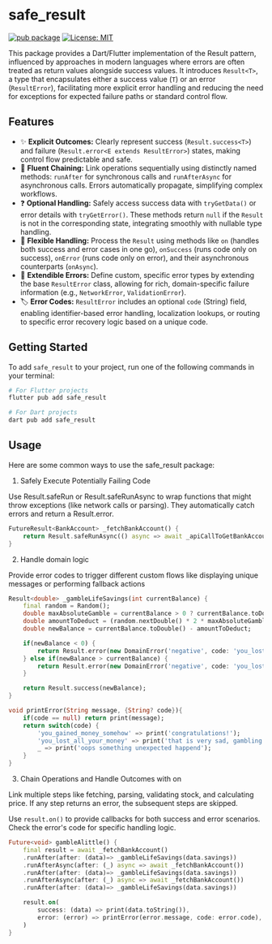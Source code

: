<!--
This README describes the package. If you publish this package to pub.dev,
this README's contents appear on the landing page for your package.

For information about how to write a good package README, see the guide for
[writing package pages](https://dart.dev/tools/pub/writing-package-pages).

For general information about developing packages, see the Dart guide for
[creating packages](https://dart.dev/guides/libraries/create-packages)
and the Flutter guide for
[developing packages and plugins](https://flutter.dev/to/develop-packages).
-->

# safe_result

[![pub package](https://img.shields.io/pub/v/safe_result.svg)](https://pub.dev/packages/safe_result) [![License: MIT](https://img.shields.io/badge/License-MIT-yellow.svg)](https://opensource.org/licenses/MIT)

This package provides a Dart/Flutter implementation of the Result pattern, influenced by approaches in modern languages where errors are often treated as return values alongside success values. It introduces `Result<T>`, a type that encapsulates either a success value (`T`) or an error (`ResultError`), facilitating more explicit error handling and reducing the need for exceptions for expected failure paths or standard control flow.

## Features

- ✨ **Explicit Outcomes:** Clearly represent success (`Result.success<T>`) and failure (`Result.error<E extends ResultError>`) states, making control flow predictable and safe.
- 🔗 **Fluent Chaining:** Link operations sequentially using distinctly named methods: `runAfter` for synchronous calls and `runAfterAsync` for asynchronous calls. Errors automatically propagate, simplifying complex workflows.
- ❓ **Optional Handling:** Safely access success data with `tryGetData()` or error details with `tryGetError()`. These methods return `null` if the `Result` is not in the corresponding state, integrating smoothly with nullable type handling.
- 👐 **Flexible Handling:** Process the `Result` using methods like `on` (handles both success and error cases in one go), `onSuccess` (runs code only on success), `onError` (runs code only on error), and their asynchronous counterparts (`onAsync`).
- 🧱 **Extendible Errors:** Define custom, specific error types by extending the base `ResultError` class, allowing for rich, domain-specific failure information (e.g., `NetworkError`, `ValidationError`).
- 🏷️ **Error Codes:** `ResultError` includes an optional `code` (String) field, enabling identifier-based error handling, localization lookups, or routing to specific error recovery logic based on a unique code.

## Getting Started

To add `safe_result` to your project, run one of the following commands in your terminal:

```bash
# For Flutter projects
flutter pub add safe_result

# For Dart projects
dart pub add safe_result
```

## Usage

Here are some common ways to use the safe_result package:

1. Safely Execute Potentially Failing Code

Use Result.safeRun or Result.safeRunAsync to wrap functions that might throw exceptions (like network calls or parsing). They automatically catch errors and return a Result.error.

```dart
FutureResult<BankAccount> _fetchBankAccount() {
    return Result.safeRunAsync(() async => await _apiCallToGetBankAccount());
}
```

2. Handle domain logic

Provide error codes to trigger different custom flows like displaying unique messages or performing fallback actions

```dart
Result<double> _gambleLifeSavings(int currentBalance) {
    final random = Random();
    double maxAbsoluteGamble = currentBalance > 0 ? currentBalance.toDouble() : 1.0;
    double amountToDeduct = (random.nextDouble() * 2 * maxAbsoluteGamble) - maxAbsoluteGamble;
    double newBalance = currentBalance.toDouble() - amountToDeduct;

    if(newBalance < 0) {
        return Result.error(new DomainError('negative', code: 'you_lost_all_your_money'));
    } else if(newBalance > currentBalance) {
        return Result.error(new DomainError('negative', code: 'you_lost_all_your_money'));
    }

    return Result.success(newBalance);
}

void printError(String message, {String? code}){
    if(code == null) return print(message);
    return switch(code) {
        'you_gained_money_somehow' => print('congratulations!');
        'you_lost_all_your_money' => print('that is very sad, gambling is bad');
        _ => print('oops something unexpected happend');
    }
}
```

3. Chain Operations and Handle Outcomes with on

Link multiple steps like fetching, parsing, validating stock, and calculating price. If any step returns an error, the subsequent steps are skipped.

Use `result.on()` to provide callbacks for both success and error scenarios. Check the error's code for specific handling logic.

```dart
Future<void> gambleAlittle() {
    final result = await _fetchBankAccount()
    .runAfter(after: (data)=> _gambleLifeSavings(data.savings))
    .runAfterAsync(after: (_) async => await _fetchBankAccount())
    .runAfter(after: (data)=> _gambleLifeSavings(data.savings))
    .runAfterAsync(after: (_) async => await _fetchBankAccount())
    .runAfter(after: (data)=> _gambleLifeSavings(data.savings))

    result.on(
        success: (data) => print(data.toString()),
        error: (error) => printError(error.message, code: error.code),
    )
}
```
